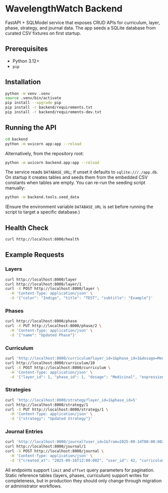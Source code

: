 # WavelengthWatch Backend

FastAPI + SQLModel service that exposes CRUD APIs for curriculum, layer, phase, strategy, and journal data. The app seeds a SQLite database from curated CSV fixtures on first startup.

## Prerequisites

- Python 3.12+
- `pip`

## Installation

```bash
python -m venv .venv
source .venv/bin/activate
pip install --upgrade pip
pip install -r backend/requirements.txt
pip install -r backend/requirements-dev.txt
```

## Running the API

```bash
cd backend
python -m uvicorn app:app --reload
```

Alternatively, from the repository root:

```bash
python -m uvicorn backend.app:app --reload
```

The service reads `DATABASE_URL`; if unset it defaults to `sqlite:///./app.db`. On startup it creates tables and seeds them from the embedded CSV constants when tables are empty. You can re-run the seeding script manually:

```bash
python -m backend.tools.seed_data
```

(Ensure the environment variable `DATABASE_URL` is set before running the script to target a specific database.)

## Health Check

```bash
curl http://localhost:8000/health
```

## Example Requests

### Layers

```bash
curl http://localhost:8000/layer
curl http://localhost:8000/layer/1
curl -X POST http://localhost:8000/layer \
  -H 'Content-Type: application/json' \
  -d '{"color": "Indigo", "title": "TEST", "subtitle": "Example"}'
```

### Phases

```bash
curl http://localhost:8000/phase
curl -X PUT http://localhost:8000/phase/2 \
  -H 'Content-Type: application/json' \
  -d '{"name": "Updated Phase"}'
```

### Curriculum

```bash
curl 'http://localhost:8000/curriculum?layer_id=1&phase_id=1&dosage=Medicinal'
curl http://localhost:8000/curriculum/10
curl -X POST http://localhost:8000/curriculum \
  -H 'Content-Type: application/json' \
  -d '{"layer_id": 1, "phase_id": 1, "dosage": "Medicinal", "expression": "Testing"}'
```

### Strategies

```bash
curl 'http://localhost:8000/strategy?layer_id=1&phase_id=5'
curl http://localhost:8000/strategy/1
curl -X PUT http://localhost:8000/strategy/1 \
  -H 'Content-Type: application/json' \
  -d '{"strategy": "Updated Strategy"}'
```

### Journal Entries

```bash
curl 'http://localhost:8000/journal?user_id=1&from=2025-09-14T00:00:00Z'
curl http://localhost:8000/journal/1
curl -X POST http://localhost:8000/journal \
  -H 'Content-Type: application/json' \
  -d '{"created_at": "2025-09-16T12:00:00Z", "user_id": 42, "curriculum_id": 1, "strategy_id": 1}'
```

All endpoints support `limit` and `offset` query parameters for pagination. Static reference tables (layers, phases, curriculum) support writes for completeness, but in production they should only change through migration or administrator workflows.
